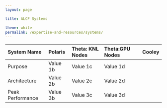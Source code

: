```yaml
---
layout: page

title: ALCF Systems

theme: white
permalink: /expertise-and-resources/systems/
---
```



| System Name     | Polaris       | Theta: KNL Nodes   | Theta:GPU Nodes   | Cooley   |
| :---------- | :---------- | :-------------- | :-------------- | :-------------- |
| Purpose    | Value 1b    | Value 1c        | Value 1d        |
| Architecture    | Value 2b    | Value 2c        | Value 2d        |
| Peak Performance    | Value 3b    | Value 3c        | Value 3d        |
